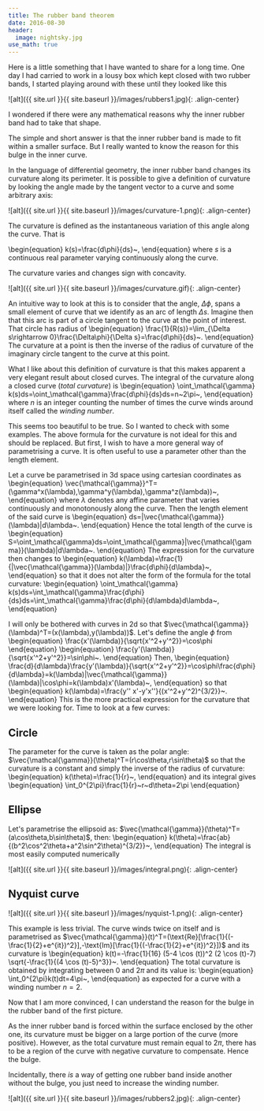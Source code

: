 ```yaml
---
title: The rubber band theorem
date: 2016-08-30
header:
  image: nightsky.jpg
use_math: true
---
```


Here is a little something that I have wanted to share for a long time.
One day I had carried to work in a lousy box which kept closed with two rubber bands, I started playing around with these until they looked like this

![alt]({{ site.url }}{{ site.baseurl }}/images/rubbers1.jpg){: .align-center}


I wondered if there were any mathematical reasons why the inner rubber band had to take that shape.

The simple and short answer is that the inner rubber band is made to fit within a smaller surface. But I really wanted to know the reason for this bulge in the inner curve.

In the language of differential geometry, the inner rubber band changes its curvature along its perimeter. It is possible to give a definition of curvature by looking the angle made by the tangent vector to a curve and some arbitrary axis:

![alt]({{ site.url }}{{ site.baseurl }}/images/curvature-1.png){: .align-center}

The curvature is defined as the instantaneous variation of this angle along the curve. That is

\begin{equation}
k(s)=\frac{d\phi}{ds}~,
\end{equation}
where $s$ is a continuous real parameter varying continuously along the curve.

The curvature varies and changes sign with concavity.

![alt]({{ site.url }}{{ site.baseurl }}/images/curvature.gif){: .align-center}

An intuitive way to look at this is to consider that the angle, $\Delta\phi$, spans a small element of curve that we identify as an arc of length $\Delta s$. Imagine then that this arc is part of a circle tangent to the curve at the point of interest. That circle has radius of
\begin{equation}
\frac{1}{R(s)}=\lim_{\Delta s\rightarrow 0}\frac{\Delta\phi}{\Delta s}=\frac{d\phi}{ds}~.
\end{equation}
The curvature at a point is then the inverse of the radius of curvature of the imaginary circle tangent to the curve at this point.

What I like about this definition of curvature is that this makes apparent a very elegant result about closed curves. The integral of the curvature along a closed curve (*total curvature*) is
\begin{equation}
\oint_\mathcal{\gamma} k(s)ds=\oint_\mathcal{\gamma}\frac{d\phi}{ds}ds=n~2\pi~,
\end{equation}
where $n$ is an integer counting the number of times the curve winds around itself called the *winding number*.

This seems too beautiful to be true. So I wanted to check with some examples. The above formula for the curvature is not ideal for this and should be replaced. But first, I wish to have a more general way of parametrising a curve. It is often useful to use a parameter other than the length element.

Let a curve be parametrised in 3d space using cartesian coordinates as
\begin{equation}
\vec{\mathcal{\gamma}}^T=(\gamma^x(\lambda),\gamma^y(\lambda),\gamma^z(\lambda))~,
\end{equation}
where $\lambda$ denotes any affine parameter that varies continuously and monotonously along the curve. Then the length element of the said curve is
\begin{equation}
ds=|\vec{\mathcal{\gamma}}(\lambda)|d\lambda~.
\end{equation}
Hence the total length of the curve is
\begin{equation}
S=\oint_\mathcal{\gamma}ds=\oint_\mathcal{\gamma}|\vec{\mathcal{\gamma}}(\lambda)|d\lambda~.
\end{equation}
The expression for the curvature then changes to
\begin{equation}
k(\lambda)=\frac{1}{|\vec{\mathcal{\gamma}}(\lambda)|}\frac{d\phi}{d\lambda}~,
\end{equation}
so that it does not alter the form of the formula for the total curvature:
\begin{equation}
\oint_\mathcal{\gamma} k(s)ds=\int_\mathcal{\gamma}\frac{d\phi}{ds}ds=\int_\mathcal{\gamma}\frac{d\phi}{d\lambda}d\lambda~,
\end{equation}

I will only be bothered with curves in 2d so that $\vec{\mathcal{\gamma}}(\lambda)^T=(x(\lambda),y(\lambda))$. Let's define the angle $\phi$ from
\begin{equation}
\frac{x'(\lambda)}{\sqrt{x'^2+y'^2}}=\cos\phi
\end{equation}
\begin{equation}
\frac{y'(\lambda)}{\sqrt{x'^2+y'^2}}=\sin\phi~.
\end{equation}
Then,
\begin{equation}
\frac{d}{d\lambda}\frac{y'(\lambda)}{\sqrt{x'^2+y'^2}}=\cos\phi\frac{d\phi}{d\lambda}=k(\lambda)|\vec{\mathcal{\gamma}}(\lambda)|\cos\phi=k(\lambda)x'(\lambda)~,
\end{equation}
so that
\begin{equation}
k(\lambda)=\frac{y'' x'-y'x''}{(x'^2+y'^2)^{3/2}}~.
\end{equation}
This is the more practical expression for the curvature that we were looking for.
Time to look at a few curves:

Circle
------
The parameter for the curve is taken as the polar angle:  $\vec{\mathcal{\gamma}}(\theta)^T=(r\cos\theta,r\sin\theta)$ so that the curvature is a constant and simply the inverse of the radius of curvature:
\begin{equation}
k(\theta)=\frac{1}{r}~,
\end{equation}
and its integral gives
\begin{equation}
\int_0^{2\pi}\frac{1}{r}~r~d\theta=2\pi
\end{equation}

Ellipse
------
Let's parametrise the ellipsoid as:  $\vec{\mathcal{\gamma}}(\theta)^T=(a\cos\theta,b\sin\theta)$, then:
\begin{equation}
k(\theta)=\frac{ab}{(b^2\cos^2\theta+a^2\sin^2\theta)^{3/2}}~,
\end{equation}
The integral is most easily computed numerically

![alt]({{ site.url }}{{ site.baseurl }}/images/integral.png){: .align-center}

Nyquist curve
------

![alt]({{ site.url }}{{ site.baseurl }}/images/nyquist-1.png){: .align-center}

This example is less trivial. The curve winds twice on itself and is parametrised as $\vec{\mathcal{\gamma}}(t)^T=(\text{Re}[\frac{1}{(-\frac{1}{2}+e^{it})^2}],-\text{Im}[\frac{1}{(-\frac{1}{2}+e^{it})^2}])$ and its curvature is
\begin{equation}
k(t)=-\frac{1}{16} (5-4 \cos (t))^2 (2 \cos (t)-7) \sqrt{-\frac{1}{(4 \cos
   (t)-5)^3}}~.
\end{equation}
The total curvature is obtained by integrating between $0$ and $2\pi$ and its value is:
\begin{equation}
\int_0^{2\pi}k(t)dt=4\pi~,
\end{equation}
as expected for a curve with a winding number $n=2$.

Now that I am more convinced, I can understand the reason for the bulge in the rubber band of the first picture.

As the inner rubber band is forced within the surface enclosed by the other one, its curvature must be bigger on a large portion of the curve (more positive). However, as the total curvature must remain equal to $2\pi$, there has to be a region of the curve with negative curvature to compensate. Hence the bulge.

Incidentally, there *is* a way of getting one rubber band inside another without the bulge, you just need to increase the winding number.

![alt]({{ site.url }}{{ site.baseurl }}/images/rubbers2.jpg){: .align-center}
